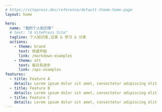 ```yaml
---
# https://vitepress.dev/reference/default-theme-home-page
layout: home

hero:
  name: "我的个人知识库"
  # text: "A VitePress Site"
  tagline: 个人知识库,记录 & 学习 & 分享
  actions:
    - theme: brand
      text: 快速开始
      link: /markdown-examples
    - theme: alt
      text: 每日有进步
      link: /api-examples
features:
  - title: Feature A
    details: Lorem ipsum dolor sit amet, consectetur adipiscing elit
  - title: Feature B
    details: Lorem ipsum dolor sit amet, consectetur adipiscing elit
  - title: Feature C
    details: Lorem ipsum dolor sit amet, consectetur adipiscing elit
---
```

